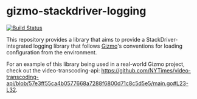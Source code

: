 # gizmo-stackdriver-logging

[![Build Status](https://travis-ci.com/fsouza/gizmo-stackdriver-logging.svg?branch=master)](https://travis-ci.com/fsouza/gizmo-stackdriver-logging)

This repository provides a library that aims to provide a
StackDriver-integrated logging library that follows
[Gizmo](https://github.com/NYTimes/gizmo)'s conventions for loading
configuration from the environment.

For an example of this library being used in a real-world Gizmo project, check
out the video-transcoding-api:
https://github.com/NYTimes/video-transcoding-api/blob/57e3ff55ca4b0577668a7288f6800d71c8c5d5e5/main.go#L23-L32.
